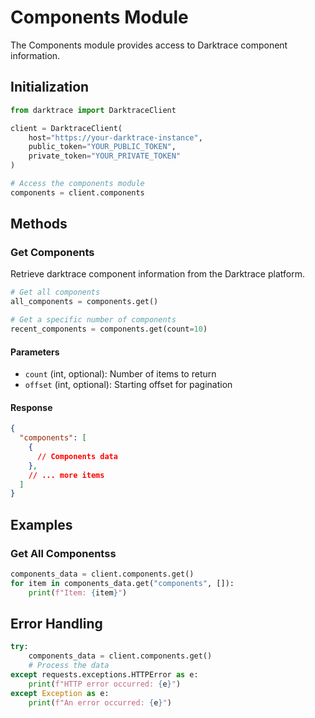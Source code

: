 # Components Module

The Components module provides access to Darktrace component information.

## Initialization

```python
from darktrace import DarktraceClient

client = DarktraceClient(
    host="https://your-darktrace-instance",
    public_token="YOUR_PUBLIC_TOKEN",
    private_token="YOUR_PRIVATE_TOKEN"
)

# Access the components module
components = client.components
```

## Methods

### Get Components

Retrieve darktrace component information from the Darktrace platform.

```python
# Get all components
all_components = components.get()

# Get a specific number of components
recent_components = components.get(count=10)
```

#### Parameters

- `count` (int, optional): Number of items to return
- `offset` (int, optional): Starting offset for pagination

#### Response

```json
{
  "components": [
    {
      // Components data
    },
    // ... more items
  ]
}
```

## Examples

### Get All Componentss

```python
components_data = client.components.get()
for item in components_data.get("components", []):
    print(f"Item: {item}")
```

## Error Handling

```python
try:
    components_data = client.components.get()
    # Process the data
except requests.exceptions.HTTPError as e:
    print(f"HTTP error occurred: {e}")
except Exception as e:
    print(f"An error occurred: {e}")
```
